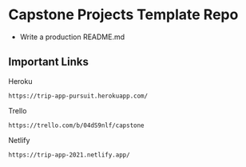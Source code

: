 # Capstone Projects Template Repo 

- Write a production README.md

## Important Links

Heroku
```
https://trip-app-pursuit.herokuapp.com/
```

Trello
```
https://trello.com/b/04dS9nlf/capstone
```

Netlify
```
https://trip-app-2021.netlify.app/
```
